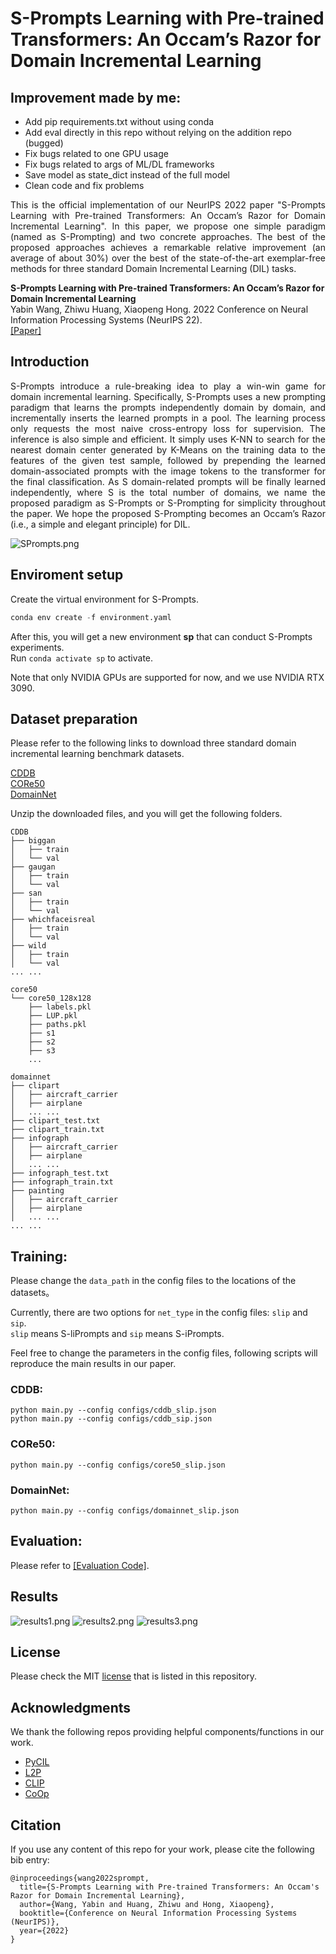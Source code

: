# S-Prompts Learning with Pre-trained Transformers: An Occam’s Razor for Domain Incremental Learning

## Improvement made by me:
- Add pip requirements.txt without using conda
- Add eval directly in this repo without relying on the addition repo (bugged)
- Fix bugs related to one GPU usage
- Fix bugs related to args of ML/DL frameworks
- Save model as state_dict instead of the full model
- Clean code and fix problems

<div align="justify">
  This is the official implementation of our NeurIPS 2022 paper "S-Prompts Learning with Pre-trained Transformers: An Occam’s Razor for Domain Incremental Learning".
In this paper, we propose one simple paradigm (named as S-Prompting) and two concrete approaches. The best of the proposed approaches achieves a remarkable relative improvement (an average of about 30%) over the best of the state-of-the-art exemplar-free methods for three standard Domain Incremental Learning (DIL) tasks.
</div>


**S-Prompts Learning with Pre-trained Transformers: An Occam’s Razor for Domain Incremental Learning** <br>
Yabin Wang, Zhiwu Huang, Xiaopeng Hong. 2022 Conference on Neural Information Processing Systems (NeurIPS 22). <br>
[[Paper]](https://openreview.net/pdf?id=ZVe_WeMold)

## Introduction

<div align="justify">
S-Prompts introduce a rule-breaking idea to play a win-win game for domain incremental learning.
Specifically, S-Prompts uses a new prompting paradigm that learns the prompts independently domain by domain, and incrementally inserts the learned prompts in a pool.
The learning process only requests the most naive cross-entropy loss for supervision. 
The inference is also simple and efficient. 
It simply uses K-NN to search for the nearest domain center generated by K-Means on the training data to the features of the given test sample, followed by prepending the learned domain-associated prompts with the image tokens to the transformer for the final classification. 
As S domain-related prompts will be finally learned independently, where S is the total number of domains, we name the proposed paradigm as S-Prompts or S-Prompting for simplicity throughout the paper. 
We hope the proposed S-Prompting becomes an Occam’s Razor (i.e., a simple and elegant principle) for DIL.
</div>



![SPrompts.png](SPrompts.png)



## Enviroment setup
Create the virtual environment for S-Prompts.
```python
conda env create -f environment.yaml
```
After this, you will get a new environment **sp** that can conduct S-Prompts experiments.  
Run `conda activate sp` to activate.

Note that only NVIDIA GPUs are supported for now, and we use NVIDIA RTX 3090. 

## Dataset preparation
Please refer to the following links to download three standard domain incremental learning benchmark datasets. 

[CDDB](https://github.com/Coral79/CDDB)  
[CORe50](https://vlomonaco.github.io/core50/index.html#dataset)  
[DomainNet](http://ai.bu.edu/M3SDA/)  

Unzip the downloaded files, and you will get the following folders.
```
CDDB
├── biggan
│   ├── train
│   └── val
├── gaugan
│   ├── train
│   └── val
├── san
│   ├── train
│   └── val
├── whichfaceisreal
│   ├── train
│   └── val
├── wild
│   ├── train
│   └── val
... ...
```

```
core50
└── core50_128x128
    ├── labels.pkl
    ├── LUP.pkl
    ├── paths.pkl
    ├── s1
    ├── s2
    ├── s3
    ...
```

```
domainnet
├── clipart
│   ├── aircraft_carrier
│   ├── airplane
│   ... ...
├── clipart_test.txt
├── clipart_train.txt
├── infograph
│   ├── aircraft_carrier
│   ├── airplane
│   ... ...
├── infograph_test.txt
├── infograph_train.txt
├── painting
│   ├── aircraft_carrier
│   ├── airplane
│   ... ...
... ...
```


## Training:

Please change the `data_path` in the config files to the locations of the datasets。  

Currently, there are two options for `net_type` in the config files: `slip` and `sip`.  
`slip` means S-liPrompts and `sip` means S-iPrompts.  

Feel free to change the parameters in the config files, following scripts will reproduce the main results in our paper.

### CDDB:
```
python main.py --config configs/cddb_slip.json
python main.py --config configs/cddb_sip.json
```

### CORe50:
```
python main.py --config configs/core50_slip.json
```

### DomainNet:
```
python main.py --config configs/domainnet_slip.json
```


## Evaluation:

Please refer to 
[[Evaluation Code]](https://github.com/iamwangyabin/SPrompts_eval).


## Results

![results1.png](results1.png)
![results2.png](results2.png)
![results3.png](results3.png)

## License

Please check the MIT  [license](./LICENSE) that is listed in this repository.

## Acknowledgments

We thank the following repos providing helpful components/functions in our work.

- [PyCIL](https://github.com/G-U-N/PyCIL)
- [L2P](https://github.com/google-research/l2p)
- [CLIP](https://github.com/openai/CLIP)
- [CoOp](https://github.com/KaiyangZhou/CoOp)

## Citation

If you use any content of this repo for your work, please cite the following bib entry:
```
@inproceedings{wang2022sprompt,
  title={S-Prompts Learning with Pre-trained Transformers: An Occam's Razor for Domain Incremental Learning},
  author={Wang, Yabin and Huang, Zhiwu and Hong, Xiaopeng},
  booktitle={Conference on Neural Information Processing Systems (NeurIPS)},
  year={2022}
}
```
